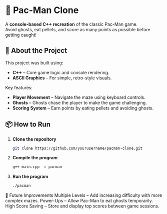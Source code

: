 # 👾 Pac-Man Clone
A **console-based C++ recreation** of the classic Pac-Man game.  
Avoid ghosts, eat pellets, and score as many points as possible before getting caught!

## 🚀 About the Project
This project was built using:
- **C++** – Core game logic and console rendering.
- **ASCII Graphics** – For simple, retro-style visuals.

Key features:
- **Player Movement** – Navigate the maze using keyboard controls.
- **Ghosts** – Ghosts chase the player to make the game challenging.
- **Scoring System** – Earn points by eating pellets and avoiding ghosts.

## 📦 How to Run
1. **Clone the repository**
   ```bash
   git clone https://github.com/yourusername/pacman-clone.git
2. **Compile the program**
   ```bash
   g++ main.cpp -o pacman
3. **Run the program**
   ```bash
   ./pacman
📌 Future Improvements
   Multiple Levels – Add increasing difficulty with more complex mazes.
   Power-Ups – Allow Pac-Man to eat ghosts temporarily.
   High Score Saving – Store and display top scores between game sessions.
